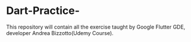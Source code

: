 # Dart-Practice-
This repository will contain all the exercise taught by Google Flutter GDE, developer Andrea Bizzotto(Udemy Course).
